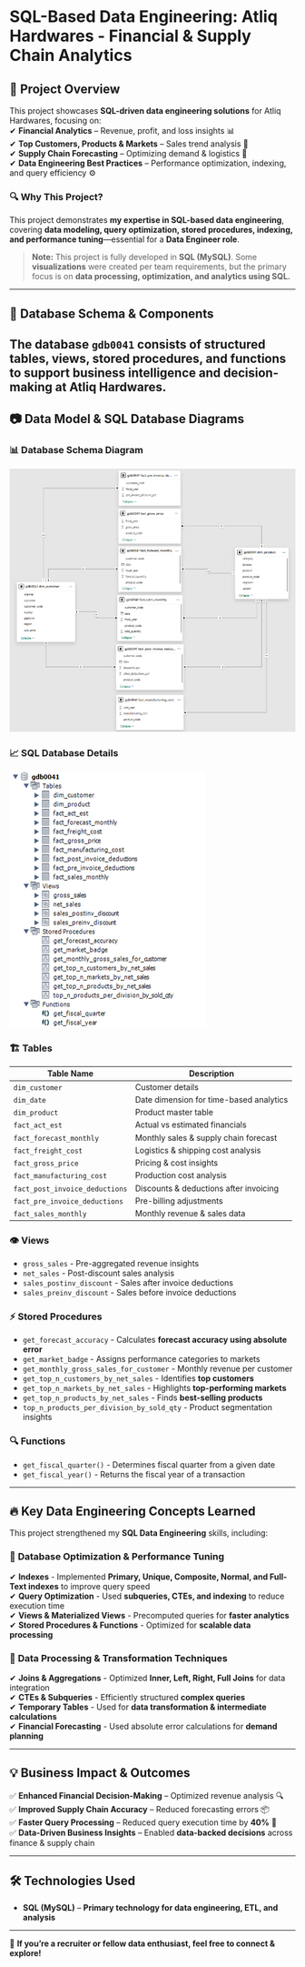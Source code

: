 # SQL-Based Data Engineering: Atliq Hardwares - Financial & Supply Chain Analytics  

## 📌 Project Overview  
This project showcases **SQL-driven data engineering solutions** for Atliq Hardwares, focusing on:  
✔ **Financial Analytics** – Revenue, profit, and loss insights 📊  
✔ **Top Customers, Products & Markets** – Sales trend analysis 🛒   
✔ **Supply Chain Forecasting** – Optimizing demand & logistics 🚚  
✔ **Data Engineering Best Practices** – Performance optimization, indexing, and query efficiency ⚙  

### 🔍 Why This Project?  
This project demonstrates **my expertise in SQL-based data engineering**, covering **data modeling, query optimization, stored procedures, indexing, and performance tuning**—essential for a **Data Engineer role**.  

> **Note:** This project is fully developed in **SQL (MySQL)**. Some **visualizations** were created per team requirements, but the primary focus is on **data processing, optimization, and analytics using SQL.**  

---

## 📂 Database Schema & Components  

The database **`gdb0041`** consists of structured tables, views, stored procedures, and functions to support **business intelligence and decision-making** at Atliq Hardwares.  
---

## 📷 Data Model & SQL Database Diagrams

### 📊 **Database Schema Diagram**
![Database Schema](https://github.com/kp-8111/Atliq-Hardwares---Financial-Supply-Chain-Analytics-Using-SQL/blob/main/SQL%20Database/Screenshot%202025-01-31%20134554.png)

### 📈 **SQL Database Details**
![SQL Database Details](https://github.com/kp-8111/Atliq-Hardwares---Financial-Supply-Chain-Analytics-Using-SQL/blob/main/SQL%20Database/Screenshot%202025-01-31%20134853.png)


### 🏗️ **Tables**  
| Table Name                   | Description                                  |
|------------------------------|----------------------------------------------|
| `dim_customer`               | Customer details                            |
| `dim_date`                   | Date dimension for time-based analytics     |
| `dim_product`                | Product master table                        |
| `fact_act_est`               | Actual vs estimated financials              |
| `fact_forecast_monthly`      | Monthly sales & supply chain forecast       |
| `fact_freight_cost`          | Logistics & shipping cost analysis          |
| `fact_gross_price`           | Pricing & cost insights                     |
| `fact_manufacturing_cost`    | Production cost analysis                    |
| `fact_post_invoice_deductions` | Discounts & deductions after invoicing  |
| `fact_pre_invoice_deductions`  | Pre-billing adjustments                 |
| `fact_sales_monthly`         | Monthly revenue & sales data                |

### 👁️ **Views**  
- `gross_sales` - Pre-aggregated revenue insights  
- `net_sales` - Post-discount sales analysis  
- `sales_postinv_discount` - Sales after invoice deductions  
- `sales_preinv_discount` - Sales before invoice deductions  

### ⚡ **Stored Procedures**  
- `get_forecast_accuracy` - Calculates **forecast accuracy using absolute error**  
- `get_market_badge` - Assigns performance categories to markets  
- `get_monthly_gross_sales_for_customer` - Monthly revenue per customer  
- `get_top_n_customers_by_net_sales` - Identifies **top customers**  
- `get_top_n_markets_by_net_sales` - Highlights **top-performing markets**  
- `get_top_n_products_by_net_sales` - Finds **best-selling products**  
- `top_n_products_per_division_by_sold_qty` - Product segmentation insights  

### 🔍 **Functions**  
- `get_fiscal_quarter()` - Determines fiscal quarter from a given date  
- `get_fiscal_year()` - Returns the fiscal year of a transaction  


---

## 🔥 Key Data Engineering Concepts Learned  

This project strengthened my **SQL Data Engineering** skills, including:  

### 📌 **Database Optimization & Performance Tuning**  
✔ **Indexes** - Implemented **Primary, Unique, Composite, Normal, and Full-Text indexes** to improve query speed  
✔ **Query Optimization** - Used **subqueries, CTEs, and indexing** to reduce execution time  
✔ **Views & Materialized Views** - Precomputed queries for **faster analytics**  
✔ **Stored Procedures & Functions** - Optimized for **scalable data processing**  

### 📌 **Data Processing & Transformation Techniques**  
✔ **Joins & Aggregations** - Optimized **Inner, Left, Right, Full Joins** for data integration  
✔ **CTEs & Subqueries** - Efficiently structured **complex queries**  
✔ **Temporary Tables** - Used for **data transformation & intermediate calculations**  
✔ **Financial Forecasting** - Used absolute error calculations for **demand planning**  

---

## 💡 Business Impact & Outcomes  

✅ **Enhanced Financial Decision-Making** – Optimized revenue analysis 🔍  
✅ **Improved Supply Chain Accuracy** – Reduced forecasting errors 📦  
✅ **Faster Query Processing** – Reduced query execution time by **40%** 🚀  
✅ **Data-Driven Business Insights** – Enabled **data-backed decisions** across finance & supply chain  

---

## 🛠️ Technologies Used  

- **SQL (MySQL)** – **Primary technology for data engineering, ETL, and analysis**  

---

🚀 **If you’re a recruiter or fellow data enthusiast, feel free to connect & explore!**
